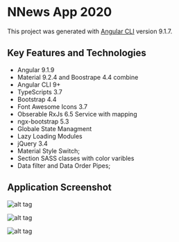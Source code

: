 # NNews App 2020

This project was generated with [Angular CLI](https://github.com/angular/angular-cli) version 9.1.7.

## Key Features and Technologies

- Angular 9.1.9
- Material 9.2.4 and Boostrape 4.4 combine
- Angular CLI 9+
- TypeScripts 3.7
- Bootstrap 4.4
- Font Awesome Icons 3.7
- Obserable RxJs 6.5 Service with mapping
- ngx-bootstrap 5.3
- Globale State Managment
- Lazy Loading Modules
- jQuery 3.4
- Material Style Switch;
- Section SASS classes with color varibles
- Data filter and Data Order Pipes;

## Application Screenshot
  
![alt tag](https://github.com/Siraj360/ETMS-Blazor/blob/master/Angular-Material-NewsApp2020/wwwroot/newapp1.png)

![alt tag](https://github.com/Siraj360/ETMS-Blazor/blob/master/Angular-Material-NewsApp2020/wwwroot/newapp2.png)

![alt tag](https://github.com/Siraj360/ETMS-Blazor/blob/master/Angular-Material-NewsApp2020/wwwroot/newapp3.png)
